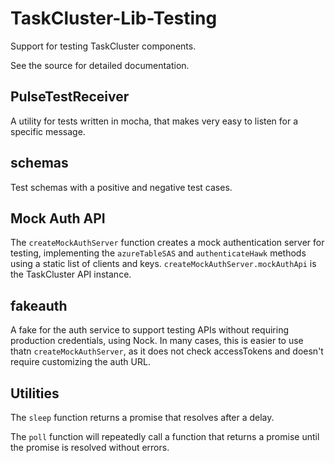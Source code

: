 TaskCluster-Lib-Testing
=======================

Support for testing TaskCluster components.

See the source for detailed documentation.

PulseTestReceiver
-----------------

A utility for tests written in mocha, that makes very easy to listen for a
specific message.

schemas
-------

Test schemas with a positive and negative test cases.

Mock Auth API
-------------

The `createMockAuthServer` function creates a mock authentication server for
testing, implementing the `azureTableSAS` and `authenticateHawk` methods using
a static list of clients and keys.  `createMockAuthServer.mockAuthApi` is the
TaskCluster API instance.

fakeauth
--------

A fake for the auth service to support testing APIs without requiring
production credentials, using Nock.  In many cases, this is easier to use thatn
`createMockAuthServer`, as it does not check accessTokens and doesn't require
customizing the auth URL.

Utilities
---------

The `sleep` function returns a promise that resolves after a delay.

The `poll` function will repeatedly call a function that returns a promise
until the promise is resolved without errors.

